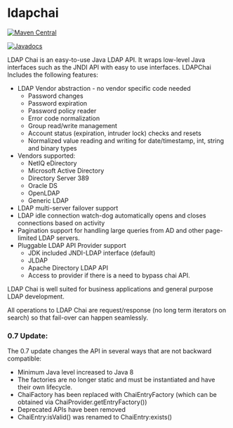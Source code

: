 ldapchai
========

[![Maven Central](https://maven-badges.herokuapp.com/maven-central/com.github.ldapchai/ldapchai/badge.svg?style=flat)](https://maven-badges.herokuapp.com/maven-central/com.github.ldapchai/ldapchai/)

[![Javadocs](https://www.javadoc.io/badge/com.github.ldapchai/ldapchai.svg)](https://www.javadoc.io/doc/com.github.ldapchai/ldapchai)


LDAP Chai is an easy-to-use Java LDAP API.  It wraps low-level Java interfaces such as the JNDI API with
easy to use interfaces.  LDAPChai Includes the following features:

* LDAP Vendor abstraction - no vendor specific code needed
  * Password changes
  * Password expiration
  * Password policy reader
  * Error code normalization
  * Group read/write management
  * Account status (expiration, intruder lock) checks and resets
  * Normalized value reading and writing for date/timestamp, int, string and binary types 
* Vendors supported:
  * NetIQ eDirectory
  * Microsoft Active Directory
  * Directory Server 389
  * Oracle DS
  * OpenLDAP
  * Generic LDAP 
* LDAP multi-server failover support                                                                                      
* LDAP idle connection watch-dog automatically opens and closes connections based on activity
* Pagination support for handling large queries from AD and other page-limited LDAP servers.
* Pluggable LDAP API Provider support
  * JDK included JNDI-LDAP interface (default)
  * JLDAP
  * Apache Directory LDAP API 
  * Access to provider if there is a need to bypass chai API.
  
LDAP Chai is well suited for business applications and general purpose LDAP development.

All operations to LDAP Chai are request/response (no long term iterators on search) so that fail-over can
happen seamlessly. 


### 0.7 Update:

The 0.7 update changes the API in several ways that are not backward compatible:

* Minimum Java level increased to Java 8
* The factories are no longer static and must be instantiated and have their own lifecycle.
* ChaiFactory has been replaced with ChaiEntryFactory (which can be obtained via ChaiProvider.getEntryFactory())
* Deprecated APIs have been removed
* ChaiEntry:isValid() was renamed to ChaiEntry:exists()
